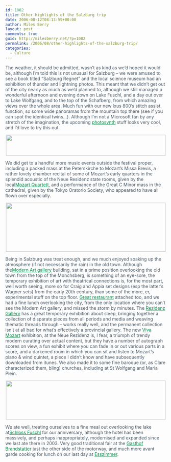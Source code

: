 ```yaml
---
id: 1082
title: Other highlights of the Salzburg trip
date: 2006-08-12T08:13:59+00:00
author: Miles Berry
layout: post 
comments: true
guid: http://milesberry.net/?p=1082
permalink: /2006/08/other-highlights-of-the-salzburg-trip/
categories:
  - Culture
---
```

<p style="color: #495865;">
  The weather, it should be admitted, wasn&#8217;t as kind as we&#8217;d hoped it would be, although I&#8217;m told this is not unusual for Salzburg &#8211; we were amused to see a book titled &#8220;Salzburg Regnet&#8221; and the local science museum had an exhibition of thunder and lightning photos. This meant that we didn&#8217;t get out of the city nearly as much as we&#8217;d planned to, although we still managed a wonderful afternoon and evening down on Lake Fuschl, and a day out over to Lake Wolfgang, and to the top of the Schafberg, from which amazing views over the whole area. Much fun with our new Ixus 800&#8217;s stitch assist function, so some wide panoramas from the mountain top there (see if you can spot the identical twins&#8230;). Although I&#8217;m not a Microsoft fan by any stretch of the imagination, the upcoming <a style="color: #008947;" href="http://web.archive.org/web/20061102114756/http://labs.live.com/photosynth/default.html">photosynth</a> stuff looks very cool, and I&#8217;d love to try this out.
</p>

<p style="color: #495865;" align="center">
  <a style="color: #008947;" href="http://web.archive.org/web/20061102114756/http://www.flickr.com/photos/mberry/213224924"><img src="http://web.archive.org/web/20061102114756im_/http://static.flickr.com/70/213224924_e3167f2618.jpg" alt="" width="500" height="65" border="0" /></a>
</p>

<p style="color: #495865;">
  We did get to a handful more music events outside the festival proper, including a packed mass at the Peterskirche to Mozart&#8217;s Missa Brevis, a rather lovely chamber recital of some of Mozart&#8217;s early quarters in the splendid acoustic of the Neue Residenz state rooms, given by the local<a style="color: #008947;" href="http://web.archive.org/web/20061102114756/http://www.mozartquartett.at/home.html">Mozart Quartett</a>, and a performance of the Great C Minor mass in the cathedral, given by the Tokyo Oratorio Society, who appeared to have all flown over especially.
</p>

<p style="color: #495865;" align="center">
  <a style="color: #008947;" href="http://web.archive.org/web/20061102114756/http://www.flickr.com/photos/mberry/213221911"><img src="http://web.archive.org/web/20061102114756im_/http://static.flickr.com/78/213221911_ef8b8e5b73.jpg?v=0" alt="" width="500" height="153" border="0" /></a>
</p>

<p style="color: #495865;">
  Being in Salzburg was treat enough, and we much enjoyed soaking up the atmosphere (if not necessarily the rain) in the old town. Although the<a style="color: #008947;" href="http://web.archive.org/web/20061102114756/http://www.museumdermoderne.at/">Modern Art gallery</a> building, sat in a prime position overlooking the old town from the top of the Monchsberg, is something of an eye-sore, the temporary exhibition of art with theatrical connections is, for the most part, well worth seeing, more so for Craig and Appia set designs (esp the latter&#8217;s Wagner sets) from the early 20th century, than some of the more, er, experimental stuff on the top floor. <a style="color: #008947;" href="http://web.archive.org/web/20061102114756/http://www.m32.at/">Great restaurant</a> attached too, and we had a fine lunch overlooking the city, from the only location where you can&#8217;t see the Modern Art gallery, and missed the storm by minutes. The <a style="color: #008947;" href="http://web.archive.org/web/20061102114756/http://www.residenzgalerie.at/">Rezidenz Gallery</a> has a great temporary exhibition about sleep, bringing together a collection of disparate pieces from all periods and media and weaving thematic threads through &#8211; works really well, and the permanent collection isn&#8217;t at all bad for what&#8217;s effectively a provincial gallery. The new <a style="color: #008947;" href="http://web.archive.org/web/20061102114756/http://www.vivamozart.at/l_eng/index.html">Viva Mozart</a> exhibition, at the Neue Rezidenz is, I fear, a triumph of trendy modern curating over actual content, but they have a number of autograph scores on view, a fun exhibit where you can fade in or out various parts in a score, and a darkened room in which you can sit and listen to Mozart&#8217;s piano & wind quintet, a piece I didn&#8217;t know and have subsequently downloaded from itunes. We also made it to some fine baroque (or, as Clare characterized them, bling) churches, including at St Wolfgang and Maria Plein.
</p>

<p style="color: #495865;" align="center">
  <a style="color: #008947;" href="http://web.archive.org/web/20061102114756/http://www.flickr.com/photos/mberry/213229533"><img src="http://web.archive.org/web/20061102114756im_/http://static.flickr.com/75/213229533_b9c6f2960c.jpg" alt="" width="500" height="122" border="0" /></a>
</p>

<p style="color: #495865;">
  We ate well, treating ourselves to a fine meal out overlooking the lake at<a style="color: #008947;" href="http://web.archive.org/web/20061102114756/http://www.schlossfuschl.at/">Schloss Fuschl</a> for our anniversary, although the hotel has been massively, and perhaps inappropriately, modernised and expanded since we last ate there in 2003. Very good traditional fair at the <a style="color: #008947;" href="http://web.archive.org/web/20061102114756/http://www.hotel-brandstaetter.com/">Gasthof Brandstatter</a> just the other side of the motorway, and much more avant garde cooking for lunch on our last day at <a style="color: #008947;" href="http://web.archive.org/web/20061102114756/http://www.esszimmer.com/contex/frameset.html">Esszimmer</a>.
</p>